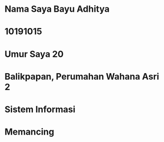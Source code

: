 # Nama Saya Bayu Adhitya

# 10191015

# Umur Saya 20

# Balikpapan, Perumahan Wahana Asri 2

# Sistem Informasi

# Memancing
